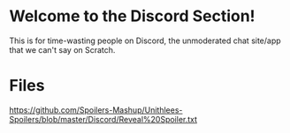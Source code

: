 # Welcome to the Discord Section!
This is for time-wasting people on Discord, the unmoderated chat site/app that we can't say on Scratch.
# Files
https://github.com/Spoilers-Mashup/Unithlees-Spoilers/blob/master/Discord/Reveal%20Spoiler.txt
